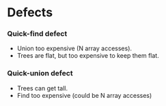 # Defects

### **Quick-find defect**

* Union too expensive (N array accesses).
* Trees are flat, but too expensive to keep them flat.

### Quick-union defect

* Trees can get tall.
* Find too expensive (could be N array accesses)
